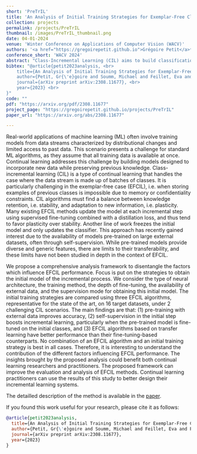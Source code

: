 ```yaml
---
short: 'PreTrIL'
title: 'An Analysis of Initial Training Strategies for Exemplar-Free Class-Incremental Learning'
collection: projects
permalink: /projects/PreTrIL
thumbnail: /images/PreTrIL_thumbnail.png
date: 04-01-2024
venue: 'Winter Conference on Applications of Computer Vision (WACV)'
authors: '<a href="https://gregoirepetit.github.io">Grégoire Petit</a>*, <a href="https://msoumm.github.io/">Michael Soumm</a>, <a href="https://evajf.github.io/">Eva Feillet</a>, <a href="https://scholar.google.com/citations?user=fjsa2GYAAAAJ">Adrian Popescu</a>, <a href="https://scholar.google.fr/citations?user=IZczNpUAAAAJ">Bertrand Delezoide</a>, <a href="https://davidpicard.github.io">David Picard</a> and <a href="https://hudelotc.github.io/">Céline Hudelot</a>'
conference_short: 'WACV 2024'
abstract: "Class-Incremental Learning (CIL) aims to build classification models from data streams. At each step of the CIL process, new classes must be integrated into the model. Due to catastrophic forgetting, CIL is particularly challenging when examples from past classes cannot be stored, the case on which we focus here. To date, most approaches are based exclusively on the target dataset of the CIL process. However, the use of models pre-trained in a self-supervised way on large amounts of data has recently gained momentum. The initial model of the CIL process may only use the first batch of the target dataset, or also use pre-trained weights obtained on an auxiliary dataset. The choice between these two initial learning strategies can significantly influence the performance of the incremental learning model, but has not yet been studied in depth. Performance is also influenced by the choice of the CIL algorithm, the neural architecture, the nature of the target task, the distribution of classes in the stream and the number of examples available for learning. We conduct a comprehensive experimental study to assess the roles of these factors. We present a statistical analysis framework that quantifies the relative contribution of each factor to incremental performance. Our main finding is that the initial training strategy is the dominant factor influencing the average incremental accuracy, but that the choice of CIL algorithm is more important in preventing forgetting. Based on this analysis, we propose practical recommendations for choosing the right initial training strategy for a given incremental learning use case. These recommendations are intended to facilitate the practical deployment of incremental learning."
bibtex: "@article{petit2023analysis, <br>
    title={An Analysis of Initial Training Strategies for Exemplar-Free Class-Incremental Learning}, <br>
    author={Petit, Gr{\'e}goire and Soumm, Michael and Feillet, Eva and Popescu, Adrian and Delezoide, Bertrand and Picard, David and Hudelot, C{\'e}line}, <br>
    journal={arXiv preprint arXiv:2308.11677}, <br>
    year={2023} <br>
}" 
code: ""
pdf: "https://arxiv.org/pdf/2308.11677"
project_page: "https://gregoirepetit.github.io/projects/PreTrIL"
paper_url: "https://arxiv.org/abs/2308.11677"

---
```


Real-world applications of machine learning (ML) often involve training models from data streams characterized by distributional changes and limited access to past data. This scenario presents a challenge for standard ML algorithms, as they assume that all training data is available at once. Continual learning addresses this challenge by building models designed to incorporate new data while preserving previous knowledge. Class-incremental learning (CIL) is a type of continual learning that handles the case where the data stream is made up of batches of classes. It is particularly challenging in the exemplar-free case (EFCIL), i.e. when storing examples of previous classes is impossible due to memory or confidentiality constraints. CIL algorithms must find a balance between knowledge retention, i.e. stability, and adaptation to new information, i.e. plasticity. Many existing EFCIL methods update the model at each incremental step using supervised fine-tuning combined with a distillation loss, and thus tend to favor plasticity over stability. Another line of work freezes the initial model and only updates the classifier. This approach has recently gained interest due to the availability of models pre-trained on large external datasets, often through self-supervision. While pre-trained models provide diverse and generic features, there are limits to their transferability, and these limits have not been studied in depth in the context of EFCIL. 

We propose a comprehensive analysis framework to disentangle the factors which influence EFCIL performance. Focus is put on the strategies to obtain the initial model of the incremental process. We consider the type of neural architecture, the training method, the depth of fine-tuning, the availability of external data, and the supervision mode for obtaining this initial model. The initial training strategies are compared using three EFCIL algorithms, representative for the state of the art, on 16 target datasets, under 2 challenging CIL scenarios. The main findings are that: (1) pre-training with external data improves accuracy, (2) self-supervision in the initial step boosts incremental learning, particularly when the pre-trained model is fine-tuned on the initial classes, and (3) EFCIL algorithms based on transfer learning have better performance than their fine-tuning-based counterparts. No combination of an EFCIL algorithm and an initial training strategy is best in all cases. Therefore, it is interesting to understand the contribution of the different factors influencing EFCIL performance. The insights brought by the proposed analysis could benefit both continual learning researchers and practitioners. The proposed framework can improve the evaluation and analysis of EFCIL methods. Continual learning practitioners can use the results of this study to better design their incremental learning systems.

The detailled description of the method is available in the [paper](https://arxiv.org/pdf/2308.11677).

If you found this work useful for your research, please cite it as follows:

```BibTeX
@article{petit2023analysis,
  title={An Analysis of Initial Training Strategies for Exemplar-Free Class-Incremental Learning},
  author={Petit, Gr{\'e}goire and Soumm, Michael and Feillet, Eva and Popescu, Adrian and Delezoide, Bertrand and Picard, David and Hudelot, C{\'e}line},
  journal={arXiv preprint arXiv:2308.11677},
  year={2023}
}
```